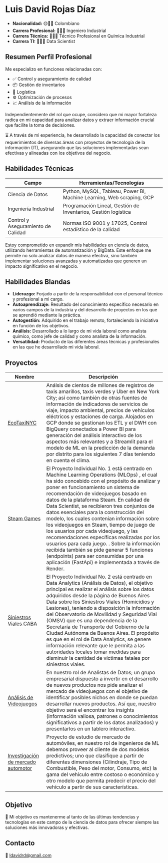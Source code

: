 # Luis David Rojas Díaz

- **Nacionalidad:**            🟡🔵🔴 Colombiano
- **Carrera Profesional:**     👨🏽‍🏭 Ingeniero Industrial
- **Carrera Técnica:**         👨🏽‍🔬 Técnico Profesional en Química Industrial
- **Carrera TI:**              👩🏽‍💻 Data Scientist

## Resumen Perfil Profesional

Me especializo en funciones relacionadas con:

- ✅️ Control y aseguramiento de calidad
- 📦 Gestión de inventarios
- 🚚 Logística
- ⚙️ Optimización de procesos
- 📈 Análisis de la información

Independientemente del rol que ocupe, considero que mi mayor fortaleza radica en mi capacidad para analizar datos y extraer información crucial que facilite la toma de decisiones.

⌛ A través de mi experiencia, he desarrollado la capacidad de conectar los requerimientos de diversas áreas con proyectos de tecnología de la información (IT), asegurando que las soluciones implementadas sean efectivas y alineadas con los objetivos del negocio.

## Habilidades Técnicas

| Campo                               | Herramientas/Tecnologías                                             |
|-------------------------------------|----------------------------------------------------------------------|
| Ciencia de Datos                    | Python, MySQL, Tableau, Power BI, Machine Learning, Web scraping, GCP|
| Ingeniería Industrial               | Programación Lineal, Gestión de Inventarios, Gestión logística       |
| Control y Aseguramiento de Calidad  | Normas ISO 9001 y 17025, Control estadístico de la calidad           |

Estoy comprometido en expandir mis habilidades en ciencia de datos, utilizando herramientas de automatización y BigData. Este enfoque me permite no solo analizar datos de manera efectiva, sino también implementar soluciones avanzadas y automatizadas que generen un impacto significativo en el negocio.

## Habilidades Blandas

- **Liderazgo:** Forjado a partir de la responsabilidad con el personal técnico y profesional a mi cargo.
- **Autoaprendizaje:** Resultado del conocimiento específico necesario en varios campos de la industria y del desarrollo de proyectos en los que se aprendió mediante la práctica.
- **Autogestión:** Adquirido en el trabajo remoto, fortaleciendo la iniciativa en función de los objetivos.
- **Análisis:** Desarrollado a lo largo de mi vida laboral como analista químico, como jefe de calidad y como analista de la información.
- **Versatilidad:** Producto de las diferentes áreas técnicas y profesionales en las que he desarrollado mi vida laboral.

## Proyectos

| Nombre                          |Descripción               |
|---------------------------------|--------------------------|
|[EcoTaxiNYC](https://github.com/LDavidRojasD/EcoTaxisNYC)|Análsis de cientos de millones de registros de taxis amarillos, taxis verdes y Uber en New York City; así como también de otras fuentes de información de indicadores de servicios de viaje, impacto ambiental, precios de vehículos eléctricos y estaciones de carga. Alojados en GCP donde se gestionan los ETL y el DWH con BigQuery conectados a Power BI para generación del análisis interactivo de los aspectos más relevantes y a Streamlit para el modelo de ML en la predicción de la demanda por distrito para los siguientes 7 días teniendo en cuenta el clima.|
|[Steam Games](https://github.com/LDavidRojasD/MLOps_SteamGames_Proy1)|El Proyecto Individual No. 1 está centrado en Machine Learning Operations (MLOps) , el cual ha sido concebido con el propósito de analizar y poner en funcionamiento un sistema de recomendación de videojuegos basado en datos de la plataforma Steam. En calidad de Data Scientist, se recibieron tres conjuntos de datos esenciales para la construcción del modelo, los cuales contenían información sobre los videojuegos en Steam, tiempo de juego de los usuarios por cada videojuego, y las recomendaciones específicas realizadas por los usuarios para cada juego. . Sobre la información recibida también se pide generar 5 funciones (endpoints) para ser consumidas por una aplicación (FastApi) e implementada a través de Render.|
|[Siniestros Viales CABA](https://github.com/LDavidRojasD/PIDA_Siniestros_Viales)|El Proyecto Individual No. 2 está centrado en Data Analytics (Análisis de Datos), el objetivo principal es realizar el análisis sobre los datos adquiridos desde la página de Buenos Aires Data sobre los Siniestros Viales (Homicidios y Lesiones), teniendo a disposición la información del Observatorio de Movilidad y Seguridad Vial (OMSV) que es una dependencia de la Secretaría de Transporte del Gobierno de la Ciudad Autónoma de Buenos Aires. El propósito es que en el rol de Data Analytics, se genere información relevante que le permita a las autoridades locales tomar medidas para disminuir la cantidad de víctimas fatales por siniestros viales.|
| [Análisis de Videojuegos ](https://github.com/LDavidRojasD/Video-game-analytics) | En nuestro rol de Analistas de Datos; un grupo empresarial dispuesto a invertir en el desarrollo de nuevos productos nos pide analizar el mercado de videojuegos con el objetivo de identificar posibles nichos en donde se puedan desarrollar nuevos productos. Así que, nuestro objetivo será el encontrar los insights (información valiosa, patrones o conocimientos significativos a partir de los datos analizados) y presentarlos en un tablero interactivo. |
|[Investigación de mercado automotor](https://github.com/LDavidRojasD/machine-learning-mercado-automotriz) | Proyecto de estudio de mercado de automóviles, en nuestro rol de ingenieros de ML debemos proveer al cliente de dos modelos predictivos; uno que clasifique a partir de diferentes dimensiones (Cilindraje, Tipo de Combustible, Peso del motor, Consumo, etc) la gama del vehículo entre costoso o económico y otro modelo que permita predecir el precio del vehículo a partir de sus características.|


## Objetivo

🎯 Mi objetivo es mantenerme al tanto de las últimas tendencias y tecnologías en este campo de la ciencia de datos para ofrecer siempre las soluciones más innovadoras y efectivas.

## Contacto

📧 ldavidrd@gmail.com

